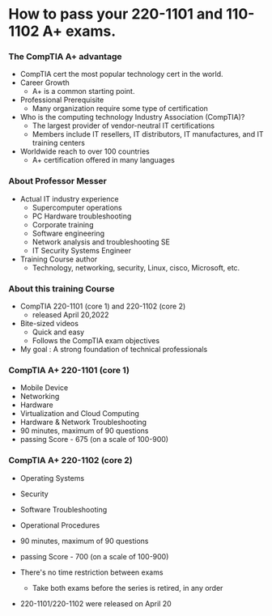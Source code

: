 # How to pass your 220-1101 and 110-1102 A+ exams.

### The CompTIA A+ advantage

- CompTIA cert the most popular technology cert in the world.
- Career Growth
	- A+ is a common starting point.
- Professional Prerequisite
	- Many organization require some type of certification
- Who is the computing technology Industry Association (CompTIA)?
	- The largest provider of vendor-neutral IT certifications
	- Members include IT resellers, IT distributors, IT manufactures, and IT training centers
- Worldwide reach to over 100 countries
	- A+ certification offered in many languages
### About Professor Messer

- Actual IT industry experience
	- Supercomputer operations
	- PC Hardware troubleshooting
	- Corporate training
	- Software engineering
	- Network analysis and troubleshooting SE
	- IT Security Systems Engineer
- Training Course author
	- Technology, networking, security, Linux, cisco, Microsoft, etc.
### About this training Course

- CompTIA 220-1101 (core 1) and 220-1102 (core 2)
	- released April 20,2022
- Bite-sized videos
	- Quick and easy
	- Follows the CompTIA exam objectives
- My goal : A strong foundation of technical professionals
### CompTIA A+ 220-1101 (core 1)

- Mobile Device
- Networking
- Hardware
- Virtualization and Cloud Computing
- Hardware & Network Troubleshooting
- 90 minutes, maximum of 90 questions
- passing Score - 675 (on a scale of 100-900)
### CompTIA A+ 220-1102 (core 2)

- Operating Systems
- Security
- Software Troubleshooting
- Operational Procedures
- 90 minutes, maximum of 90 questions
- passing Score - 700 (on a scale of 100-900)

- There's no time restriction between exams
	- Take both exams before the series is retired, in any order
- 220-1101/220-1102 were released on April 20